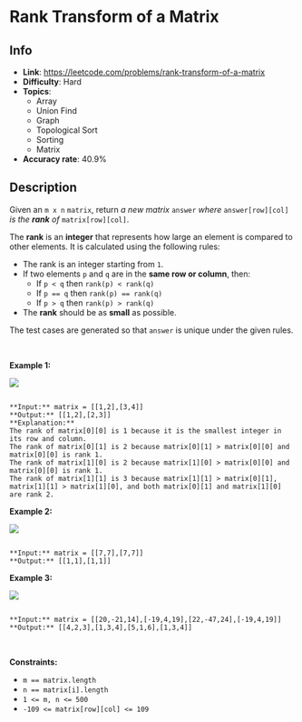 # Rank Transform of a Matrix

## Info  
- **Link**: https://leetcode.com/problems/rank-transform-of-a-matrix
- **Difficulty**: Hard  
- **Topics**:   
    - Array
    - Union Find
    - Graph
    - Topological Sort
    - Sorting
    - Matrix
- **Accuracy rate**: 40.9%  

## Description  
    
Given an `m x n` `matrix`, return *a new matrix* `answer` *where* `answer[row][col]` *is the* ***rank** of* `matrix[row][col]`.


The **rank** is an **integer** that represents how large an element is compared to other elements. It is calculated using the following rules:


* The rank is an integer starting from `1`.
* If two elements `p` and `q` are in the **same row or column**, then:
	+ If `p < q` then `rank(p) < rank(q)`
	+ If `p == q` then `rank(p) == rank(q)`
	+ If `p > q` then `rank(p) > rank(q)`
* The **rank** should be as **small** as possible.


The test cases are generated so that `answer` is unique under the given rules.


 


**Example 1:**


![](https://assets.leetcode.com/uploads/2020/10/18/rank1.jpg)

```

**Input:** matrix = [[1,2],[3,4]]
**Output:** [[1,2],[2,3]]
**Explanation:**
The rank of matrix[0][0] is 1 because it is the smallest integer in its row and column.
The rank of matrix[0][1] is 2 because matrix[0][1] > matrix[0][0] and matrix[0][0] is rank 1.
The rank of matrix[1][0] is 2 because matrix[1][0] > matrix[0][0] and matrix[0][0] is rank 1.
The rank of matrix[1][1] is 3 because matrix[1][1] > matrix[0][1], matrix[1][1] > matrix[1][0], and both matrix[0][1] and matrix[1][0] are rank 2.

```

**Example 2:**


![](https://assets.leetcode.com/uploads/2020/10/18/rank2.jpg)

```

**Input:** matrix = [[7,7],[7,7]]
**Output:** [[1,1],[1,1]]

```

**Example 3:**


![](https://assets.leetcode.com/uploads/2020/10/18/rank3.jpg)

```

**Input:** matrix = [[20,-21,14],[-19,4,19],[22,-47,24],[-19,4,19]]
**Output:** [[4,2,3],[1,3,4],[5,1,6],[1,3,4]]

```

 


**Constraints:**


* `m == matrix.length`
* `n == matrix[i].length`
* `1 <= m, n <= 500`
* `-109 <= matrix[row][col] <= 109`


  
    